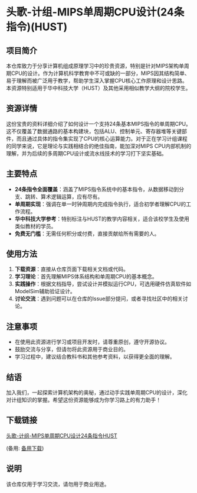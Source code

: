 # 头歌-计组-MIPS单周期CPU设计(24条指令)(HUST)

## 项目简介

本仓库致力于分享计算机组成原理学习中的珍贵资源，特别是针对MIPS架构单周期CPU的设计。作为计算机科学教育中不可或缺的一部分，MIPS因其结构简单、易于理解而被广泛用于教学，帮助学生深入掌握CPU核心工作原理和设计思路。本资源特别适用于华中科技大学（HUST）及其他采用相似教学大纲的院校学生。

## 资源详情

这份宝贵的资料详细介绍了如何设计一个支持24条基本MIPS指令的单周期CPU。这不仅覆盖了数据通路的基本构建块，包括ALU、控制单元、寄存器堆等关键部件，而且通过具体的指令集实现了CPU的核心运算能力。对于正在学习计组课程的同学来说，它是理论与实践相结合的绝佳指南，能加深对MIPS CPU内部机制的理解，并为后续的多周期CPU设计或流水线技术的学习打下坚实基础。

## 主要特点

- **24条指令全面覆盖**：涵盖了MIPS指令系统中的基本指令，从数据移动到分支、跳转、算术逻辑运算，应有尽有。
- **单周期实现**：强调在单一时钟周期内完成指令执行，适合初学者理解CPU的工作流程。
- **华中科技大学参考**：特别标注与HUST的教学内容相关，适合该校学生及使用类似教材的学员。
- **免费无门槛**：无需任何积分或付费，直接贡献给所有需要的人。

## 使用方法

1. **下载资源**：直接从仓库页面下载相关文档或代码。
2. **学习理论**：首先理解MIPS体系结构和单周期CPU的基本概念。
3. **实践操作**：根据文档指导，尝试设计并模拟运行CPU，可选用硬件仿真软件如ModelSim辅助验证设计。
4. **讨论交流**：遇到问题可以在仓库的Issue部分提问，或者寻找社区中的相关讨论。

## 注意事项

- 在使用此资源进行学习或项目开发时，请尊重原创，遵守开源协议。
- 鼓励交流与分享，但请勿将此资源用于商业目的。
- 学习过程中，建议结合教科书和其他参考资料，以获得更全面的理解。

## 结语

加入我们，一起探索计算机架构的奥秘，通过动手实践单周期CPU的设计，深化对计组知识的掌握。希望这份资源能够成为你学习路上的有力助手！

## 下载链接
[头歌-计组-MIPS单周期CPU设计24条指令HUST](https://pan.quark.cn/s/e964fc2c2e08) 

(备用: [备用下载](https://pan.baidu.com/s/1Chvv6v7Ou6uUag39ghQxUA?pwd=1234))

## 说明

该仓库仅用于学习交流，请勿用于商业用途。
